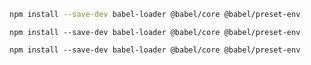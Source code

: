 ```bash
npm install --save-dev babel-loader @babel/core @babel/preset-env
```

```shell
npm install --save-dev babel-loader @babel/core @babel/preset-env
```

```vb
npm install --save-dev babel-loader @babel/core @babel/preset-env
```
